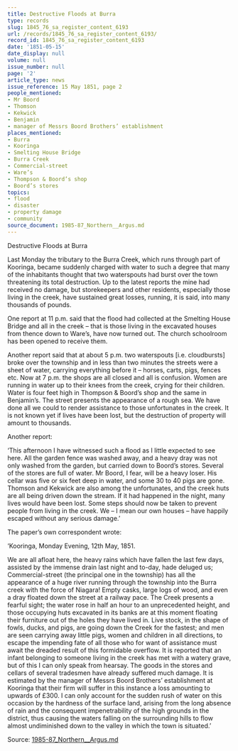 ```yaml
---
title: Destructive Floods at Burra
type: records
slug: 1845_76_sa_register_content_6193
url: /records/1845_76_sa_register_content_6193/
record_id: 1845_76_sa_register_content_6193
date: '1851-05-15'
date_display: null
volume: null
issue_number: null
page: '2'
article_type: news
issue_reference: 15 May 1851, page 2
people_mentioned:
- Mr Boord
- Thomson
- Kekwick
- Benjamin
- manager of Messrs Boord Brothers’ establishment
places_mentioned:
- Burra
- Kooringa
- Smelting House Bridge
- Burra Creek
- Commercial-street
- Ware’s
- Thompson & Boord’s shop
- Boord’s stores
topics:
- flood
- disaster
- property damage
- community
source_document: 1985-87_Northern__Argus.md
---
```


Destructive Floods at Burra

Last Monday the tributary to the Burra Creek, which runs through part of Kooringa, became suddenly charged with water to such a degree that many of the inhabitants thought that two waterspouts had burst over the town threatening its total destruction.  Up to the latest reports the mine had received no damage, but storekeepers and other residents, especially those living in the creek, have sustained great losses, running, it is said, into many thousands of pounds.

One report at 11 p.m. said that the flood had collected at the Smelting House Bridge and all in the creek – that is those living in the excavated houses from thence down to Ware’s, have now turned out.  The church schoolroom has been opened to receive them.

Another report said that at about 5 p.m. two waterspouts [i.e. cloudbursts] broke over the township and in less than two minutes the streets were a sheet of water, carrying everything before it – horses, carts, pigs, fences etc.  Now at 7 p.m. the shops are all closed and all is confusion.  Women are running in water up to their knees from the creek, crying for their children.  Water is four feet high in Thompson & Boord’s shop and the same in Benjamin’s.  The street presents the appearance of a rough sea.  We have done all we could to render assistance to those unfortunates in the creek.  It is not known yet if lives have been lost, but the destruction of property will amount to thousands.

Another report:

‘This afternoon I have witnessed such a flood as I little expected to see here.  All the garden fence was washed away, and a heavy dray was not only washed from the garden, but carried down to Boord’s stores.  Several of the stores are full of water.  Mr Boord, I fear, will be a heavy loser.  His cellar was five or six feet deep in water, and some 30 to 40 pigs are gone.  Thomson and Kekwick are also among the unfortunates, and the creek huts are all being driven down the stream.  If it had happened in the night, many lives would have been lost.  Some steps should now be taken to prevent people from living in the creek. We – I mean our own houses – have happily escaped without any serious damage.’

The paper’s own correspondent wrote:

‘Kooringa, Monday Evening, 12th May, 1851.

We are all afloat here, the heavy rains which have fallen the last few days, assisted by the immense drain last night and to-day, hade deluged us; Commercial-street (the principal one in the township) has all the appearance of a huge river running through the township into the Burra creek with the force of Niagara!  Empty casks, large logs of wood, and even a dray floated down the street at a railway pace.  The Creek presents a fearful sight; the water rose in half an hour to an unprecedented height, and those occupying huts excavated in its banks are at this moment floating their furniture out of the holes they have lived in.  Live stock, in the shape of fowls, ducks, and pigs, are going down the Creek for the fastest; and men are seen carrying away little pigs, women and children in all directions, to escape the impending fate of all those who for want of assistance must await the dreaded result of this formidable overflow.  It is reported that an infant belonging to someone living in the creek has met with a watery grave, but of this I can only speak from hearsay.  The goods in the stores and cellars of several tradesmen have already suffered much damage.  It is estimated by the manager of Messrs Boord Brothers’ establishment at Kooringa that their firm will suffer in this instance a loss amounting to upwards of £300.  I can only account for the sudden rush of water on this occasion by the hardness of the surface land, arising from the long absence of rain and the consequent impenetrability of the high grounds in the district, thus causing the waters falling on the surrounding hills to flow almost undiminished down to the valley in which the town is situated.’

Source: [1985-87_Northern__Argus.md](/downloads/markdown/1985-87_Northern__Argus.md)
